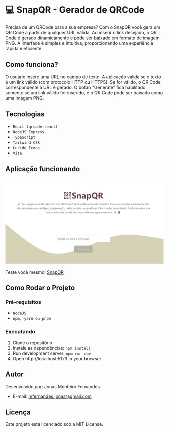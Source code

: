 # 💻 SnapQR - Gerador de QRCode

Precisa de um QRCode para a sua empresa? Com o SnapQR você gera um QR Code a partir de qualquer URL válida. Ao inserir o link desejado, o QR Code é gerado dinamicamente e pode ser baixado em formato de imagem PNG. A interface é simples e intuitiva, proporcionando uma experiência rápida e eficiente.

## Como funciona?

O usuário insere uma URL no campo de texto. A aplicação valida se o texto é um link válido (com protocolo HTTP ou HTTPS). Se for válido, o QR Code correspondente à URL é gerado. O botão "Generate" fica habilitado somente se um link válido for inserido, e o QR Code pode ser baixado como uma imagem PNG.

## Tecnologias 
- `React (qrcode.react)`
- `NodeJS Express`
- `TypeScript`
- `Tailwind CSS`
- `Lucide Icons`
- `Vite`

## Aplicação funcionando

<img src="./src/assets/print_hero_2.png">

Teste você mesmo! <a href="https://snapqr-wheat.vercel.app">SnapQR</a>

## Como Rodar o Projeto

### Pré-requisitos
- `NodeJS`
- `npm, yarn ou pnpm` 

### Executando
1. Clone o repositório
2. Instale as dependências: `npm install`
3. Run development server: `npm run dev`
4. Open http://localhost:5173 in your browser

## Autor 
Desenvolvido por: Jonas Monteiro Fernandes
- E-mail: mfernandes.jonas@gmail.com

## Licença
Este projeto está licenciado sob a MIT License.
